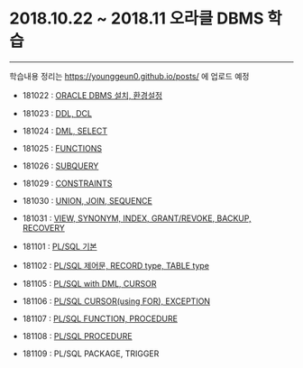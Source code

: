 # 2018.10.22 ~ 2018.11    오라클 DBMS 학습
<hr>

학습내용 정리는 https://younggeun0.github.io/posts/ 에 업로드 예정

- 181022 : [ORACLE DBMS 설치, 환경설정](https://younggeun0.github.io/oracle-%EC%A0%95%EB%A6%AC-01/)

- 181023 : [DDL, DCL](https://younggeun0.github.io/oracle-%EC%A0%95%EB%A6%AC-02/)

- 181024 : [DML, SELECT](https://younggeun0.github.io/oracle-%EC%A0%95%EB%A6%AC-03/)

- 181025 : [FUNCTIONS](https://younggeun0.github.io/oracle-%EC%A0%95%EB%A6%AC-04/)

- 181026 : [SUBQUERY](https://younggeun0.github.io/oracle-%EC%A0%95%EB%A6%AC-05/)

- 181029 : [CONSTRAINTS](https://younggeun0.github.io/oracle-%EC%A0%95%EB%A6%AC-06/)

- 181030 : [UNION, JOIN, SEQUENCE](https://younggeun0.github.io/oracle-%EC%A0%95%EB%A6%AC-07/)

- 181031 : [VIEW, SYNONYM, INDEX, GRANT/REVOKE, BACKUP, RECOVERY](https://younggeun0.github.io/oracle-%EC%A0%95%EB%A6%AC-08/)

- 181101 : [PL/SQL 기본](https://younggeun0.github.io/oracle-%EC%A0%95%EB%A6%AC-09/)

- 181102 : [PL/SQL 제어문, RECORD type, TABLE type](https://younggeun0.github.io/oracle-%EC%A0%95%EB%A6%AC-10/)

- 181105 : [PL/SQL with DML, CURSOR](https://younggeun0.github.io/oracle-%EC%A0%95%EB%A6%AC-11/)

- 181106 : [PL/SQL CURSOR(using FOR), EXCEPTION](https://younggeun0.github.io/oracle-%EC%A0%95%EB%A6%AC-12/)

- 181107 : [PL/SQL FUNCTION, PROCEDURE](https://younggeun0.github.io/oracle-%EC%A0%95%EB%A6%AC-13/)

- 181108 : [PL/SQL PROCEDURE](https://younggeun0.github.io/oracle-%EC%A0%95%EB%A6%AC-14/)

- 181109 : PL/SQL PACKAGE, TRIGGER
